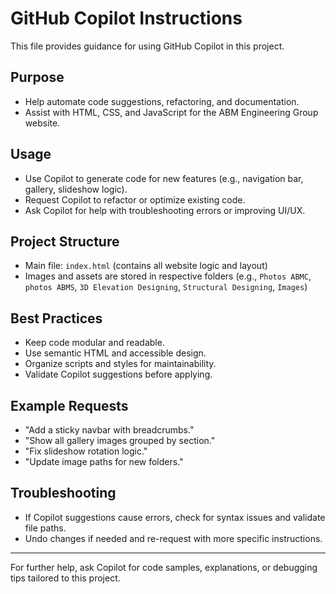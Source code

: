 # GitHub Copilot Instructions

This file provides guidance for using GitHub Copilot in this project.

## Purpose
- Help automate code suggestions, refactoring, and documentation.
- Assist with HTML, CSS, and JavaScript for the ABM Engineering Group website.

## Usage
- Use Copilot to generate code for new features (e.g., navigation bar, gallery, slideshow logic).
- Request Copilot to refactor or optimize existing code.
- Ask Copilot for help with troubleshooting errors or improving UI/UX.

## Project Structure
- Main file: `index.html` (contains all website logic and layout)
- Images and assets are stored in respective folders (e.g., `Photos ABMC`, `photos ABMS`, `3D Elevation Designing`, `Structural Designing`, `Images`)

## Best Practices
- Keep code modular and readable.
- Use semantic HTML and accessible design.
- Organize scripts and styles for maintainability.
- Validate Copilot suggestions before applying.

## Example Requests
- "Add a sticky navbar with breadcrumbs."
- "Show all gallery images grouped by section."
- "Fix slideshow rotation logic."
- "Update image paths for new folders."

## Troubleshooting
- If Copilot suggestions cause errors, check for syntax issues and validate file paths.
- Undo changes if needed and re-request with more specific instructions.

---
For further help, ask Copilot for code samples, explanations, or debugging tips tailored to this project.
